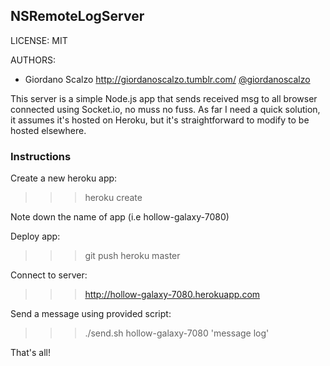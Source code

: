 ## NSRemoteLogServer

LICENSE: MIT

AUTHORS:

* Giordano Scalzo <http://giordanoscalzo.tumblr.com/> [@giordanoscalzo](http://twitter.com/giordanoscalzo)

This server is a simple Node.js app that sends received msg to all browser connected using Socket.io, no muss no fuss.
As far I need a quick solution, it assumes it's hosted on Heroku, but it's straightforward to modify to be hosted elsewhere.

### Instructions 

Create a new heroku app:
   >>> heroku create

Note down the name of app (i.e hollow-galaxy-7080)

Deploy app:
   >>> git push heroku master

Connect to server:
   >>> http://hollow-galaxy-7080.herokuapp.com

Send a message using provided script:
   >>> ./send.sh hollow-galaxy-7080 'message log'

 That's all!
 
